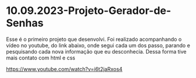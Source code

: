 # 10.09.2023-Projeto-Gerador-de-Senhas
Esse é o primeiro projeto que desenvolvi. Foi realizado acompanhando o vídeo no youtube, do link abaixo, onde segui cada um dos passo, parando e pesquisando cada nova informação que eu desconhecia.
Dessa forma tive mais contato com html e css

https://www.youtube.com/watch?v=i6t2jaRxos4
